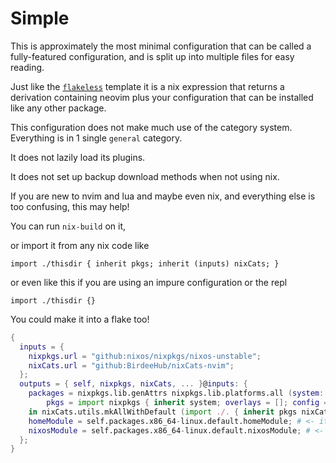 # Simple

This is approximately the most minimal configuration that can be called a fully-featured configuration,
and is split up into multiple files for easy reading.

Just like the [`flakeless`](../flakeless) template it is a nix expression that returns a derivation containing
neovim plus your configuration that can be installed like any other package.

This configuration does not make much use of the category system. Everything is in 1 single `general` category.

It does not lazily load its plugins.

It does not set up backup download methods when not using nix.

If you are new to nvim and lua and maybe even nix, and everything else is too confusing, this may help!

You can run `nix-build` on it,

or import it from any nix code like

`import ./thisdir { inherit pkgs; inherit (inputs) nixCats; }`

or even like this if you are using an impure configuration or the repl

`import ./thisdir {}`

You could make it into a flake too!

```nix
{
  inputs = {
    nixpkgs.url = "github:nixos/nixpkgs/nixos-unstable";
    nixCats.url = "github:BirdeeHub/nixCats-nvim";
  };
  outputs = { self, nixpkgs, nixCats, ... }@inputs: {
    packages = nixpkgs.lib.genAttrs nixpkgs.lib.platforms.all (system: let
        pkgs = import nixpkgs { inherit system; overlays = []; config = {}; };
    in nixCats.utils.mkAllWithDefault (import ./. { inherit pkgs nixCats; }));
    homeModule = self.packages.x86_64-linux.default.homeModule; # <- it will get the system from the importing configuration
    nixosModule = self.packages.x86_64-linux.default.nixosModule; # <- it will get the system from the importing configuration
  };
}
```
